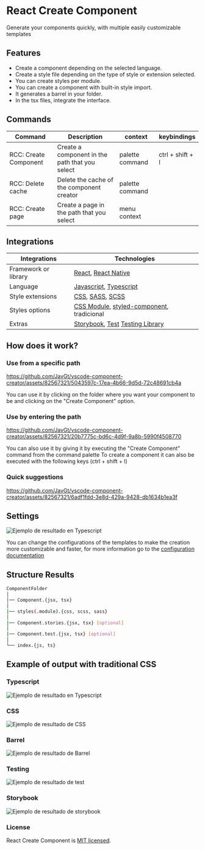 # React Create Component

Generate your components quickly, with multiple easily customizable templates

## Features

- Create a component depending on the selected language.
- Create a style file depending on the type of style or extension selected.
- You can create styles per module.
- You can create a component with built-in style import.
- It generates a barrel in your folder.
- In the tsx files, integrate the interface.

## Commands

| Command               | Description                                    | context         | keybindings      |
| --------------------- | ---------------------------------------------- | --------------- | ---------------- |
| RCC: Create Component | Create a component in the path that you select | palette command | ctrl + shift + l |
| RCC: Delete cache     | Delete the cache of the component creator      | palette command |                  |
| RCC: Create page      | Create a page in the path that you select      | menu context    |                  |

## Integrations

| Integrations         | Technologies                                  |
| -------------------- | --------------------------------------------- |
| Framework or library | [React], [React Native]                       |
| Language             | [Javascript], [Typescript]                    |
| Style extensions     | [CSS], [SASS], [SCSS]                         |
| Styles options       | [CSS Module], [styled-component], tradicional |
| Extras               | [Storybook], [Test] [Testing Library]         |

[React]: https://github.com/facebook/react
[CSS]: https://developer.mozilla.org/es/docs/Web/CSS
[SASS]: https://github.com/sass/sass
[SCSS]: https://github.com/sass/sass
[Typescript]: https://github.com/microsoft/TypeScript
[javascript]: https://developer.mozilla.org/es/docs/Web/JavaScript
[styled-component]: https://github.com/styled-components/styled-components
[CSS Module]: https://github.com/css-modules/css-modules
[React Native]: https://reactnative.dev/
[Storybook]: https://storybook.js.org/
[Test]: https://jestjs.io/
[Testing Library]: https://testing-library.com/

## How does it work?

### Use from a specific path

https://github.com/JavGt/vscode-component-creator/assets/82567321/5043597c-17ea-4b66-9d5d-72c48691cb4a


You can use it by clicking on the folder where you want your component to be and clicking on the "Create Component" option.

### Use by entering the path


https://github.com/JavGt/vscode-component-creator/assets/82567321/20b7775c-bd6c-4d9f-9a8b-5990f4508770


You can also use it by giving it by executing the "Create Component" command from the command palette
To create a component it can also be executed with the following keys (ctrl + shift + l)

### Quick suggestions

https://github.com/JavGt/vscode-component-creator/assets/82567321/6adf1fdd-3e8d-429a-9428-db1634b1ea3f

## Settings

![Ejemplo de resultado en Typescript](https://raw.githubusercontent.com/JavGt/vscode-component-creator/Javier/assets/images/examples/settings.png)

You can change the configurations of the templates to make the creation more customizable and faster, for more information go to the [configuration documentation](./docs/settings.md)

## Structure Results

```bash
ComponentFolder
│
│── Component.{jsx, tsx}
│
|── styles(.module).{css, scss, sass}
│
|── Component.stories.{jsx, tsx} [optional]
│
|── Component.test.{jsx, tsx} [optional]
│
└── index.{js, ts}
```

## Example of output with traditional CSS

### Typescript

![Ejemplo de resultado en Typescript](https://raw.githubusercontent.com/JavGt/vscode-component-creator/Javier/assets/images/examples/component.png)

### CSS

![Ejemplo de resultado de CSS](https://raw.githubusercontent.com/JavGt/vscode-component-creator/Javier/assets/images/examples/css.png)

### Barrel

![Ejemplo de resultado de Barrel](https://raw.githubusercontent.com/JavGt/vscode-component-creator/Javier/assets/images/examples/barrel.png)

### Testing

![Ejemplo de resultado de test](https://raw.githubusercontent.com/JavGt/vscode-component-creator/Javier/assets/images/examples/test.png)

### Storybook

![Ejemplo de resultado de storybook](https://raw.githubusercontent.com/JavGt/vscode-component-creator/Javier/assets/images/examples/story.png)

### License

React Create Component is [MIT licensed](./LICENSE).
